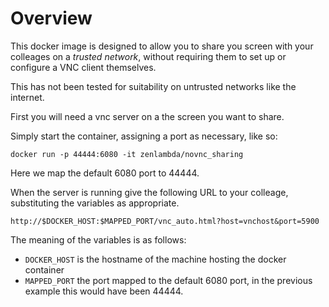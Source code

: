 # Overview

This docker image is designed to allow you to share you screen with your colleages on a *trusted network*, without requiring them to set up or configure a VNC client themselves.

This has not been tested for suitability on untrusted networks like the internet.

First you will need a vnc server on a the screen you want to share.

Simply start the container, assigning a port as necessary, like so:

    docker run -p 44444:6080 -it zenlambda/novnc_sharing

Here we map the default 6080 port to 44444.

When the server is running give the following URL to your colleage, 
substituting the variables as appropriate.


    http://$DOCKER_HOST:$MAPPED_PORT/vnc_auto.html?host=vnchost&port=5900

The meaning of the variables is as follows:

* `DOCKER_HOST` is the hostname of the machine hosting the docker container
* `MAPPED_PORT` the port mapped to the default 6080 port, in the previous example this would have been 44444.
